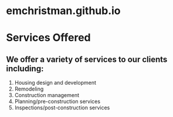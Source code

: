 # emchristman.github.io
<html>
<head>
<title>Services Offered</title>
</head>
  <body>
    <h1>Services Offered</h1>
    <h2>We offer a variety of services to our clients including:</h2>
  <ol>
    <li>Housing design and development</li>
    <li>Remodeling</li>
    <li>Construction management</li>
    <li>Planning/pre-construction services</li>
    <li>Inspections/post-construction services</li>
  </ol> 
</body>
</html>
